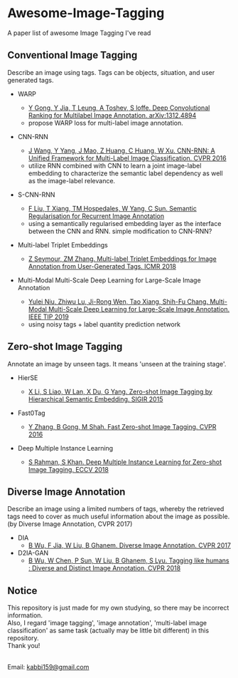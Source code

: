# Awesome-Image-Tagging
A paper list of awesome Image Tagging I've read

## Conventional Image Tagging
Describe an image using tags. Tags can be objects, situation, and user generated tags.

* WARP
  - [Y Gong, Y Jia, T Leung, A Toshev, S loffe. Deep Convolutional Ranking for Multilabel Image Annotation. arXiv:1312.4894](https://arxiv.org/abs/1312.4894)  
  - propose WARP loss for multi-label image annotation.

* CNN-RNN
  - [J Wang, Y Yang, J Mao, Z Huang, C Huang, W Xu. CNN-RNN: A Unified Framework for Multi-Label Image Classification. CVPR 2016](https://www.cv-foundation.org/openaccess/content_cvpr_2016/html/Wang_CNN-RNN_A_Unified_CVPR_2016_paper.html)  
  - utilize RNN combined with CNN to learn a joint image-label embedding to characterize the semantic label dependency as well as the image-label relevance.

* S-CNN-RNN
  - [F Liu, T Xiang, TM Hospedales, W Yang, C Sun. Semantic Regularisation for Recurrent Image Annotation](https://arxiv.org/abs/1611.05490)  
  - using a semantically regularised embedding layer as the interface between the CNN and RNN. simple modification to CNN-RNN?

* Multi-label Triplet Embeddings
  - [Z Seymour, ZM Zhang. Multi-label Triplet Embeddings for Image Annotation from User-Generated Tags. ICMR 2018](https://dl.acm.org/citation.cfm?id=3206061)
  
* Multi-Modal Multi-Scale Deep Learning for Large-Scale Image Annotation
  - [Yulei Niu, Zhiwu Lu, Ji-Rong Wen, Tao Xiang, Shih-Fu Chang. Multi-Modal Multi-Scale Deep Learning for Large-Scale Image Annotation. IEEE TIP 2019](https://arxiv.org/abs/1709.01220)
  - using noisy tags + label quantity prediction network

## Zero-shot Image Tagging
Annotate an image by unseen tags. It means 'unseen at the training stage'.

* HierSE
  - [X Li, S Liao, W Lan, X Du, G Yang. Zero-shot Image Tagging by Hierarchical Semantic Embedding. SIGIR 2015](https://dl.acm.org/citation.cfm?id=2767773)

* Fast0Tag
  - [Y Zhang, B Gong, M Shah. Fast Zero-shot Image Tagging. CVPR 2016](https://arxiv.org/abs/1605.09759)
  
* Deep Multiple Instance Learning
  - [S Rahman, S Khan. Deep Multiple Instance Learning for Zero-shot Image Tagging. ECCV 2018](https://arxiv.org/abs/1803.06051)

## Diverse Image Annotation
Describe an image using a limited numbers of tags, whereby the retrieved tags need to cover as much useful information about the image as possible. (by Diverse Image Annotation, CVPR 2017)

* DIA
  - [B Wu, F Jia, W Liu, B Ghanem. Diverse Image Annotation. CVPR 2017](https://ivul.kaust.edu.sa/Documents/Publications/2017/Diverse%20Image%20Annotation.pdf)
* D2IA-GAN
  - [B Wu, W Chen, P Sun, W Liu, B Ghanem, S Lyu. Tagging like humans : Diverse and Distinct Image Annotation. CVPR 2018](https://arxiv.org/abs/1804.00113)

## Notice
This repository is just made for my own studying, so there may be incorrect information.<br>
Also, I regard 'image tagging', 'image annotation', 'multi-label image classification' as same task (actually may be little bit different) in this repository.<br>
Thank you!<br><br>

Email: kabbi159@gmail.com

